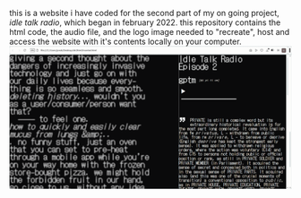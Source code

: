 this is a website i have coded for the second part of my on going project, <i>idle talk radio</i>, which began in february 2022. this repository contains the html code, the audio file, and the logo image needed to "recreate", host and access the website with it's contents locally on your computer.
<br>
<img src="https://github.com/cottonislatin4bacon-prog/idr2/blob/main/idr2_preview.png">
